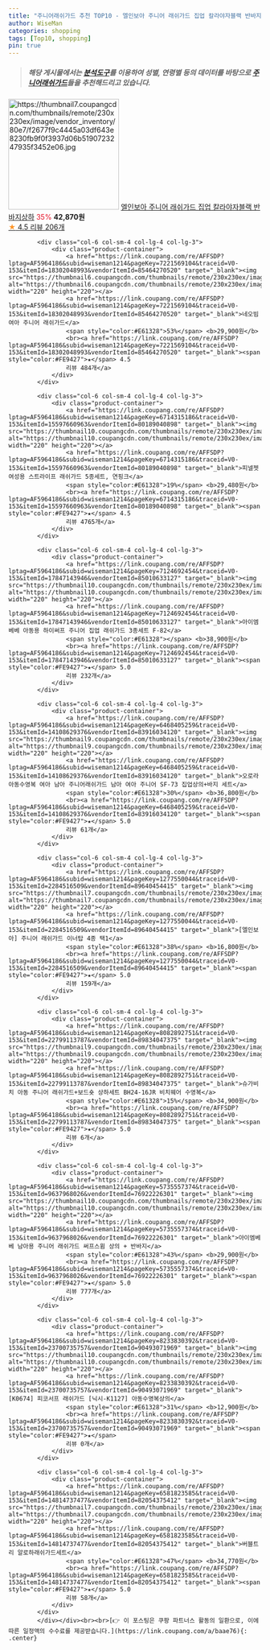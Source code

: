```yaml
---
title: "주니어래쉬가드 추천 TOP10 - 엘인보아 주니어 래쉬가드 집업 칼라야자블랙 반바지상하"
author: WiseMan
categories: shopping
tags: [Top10, shopping]
pin: true
---
```


> ##### 해당 게시물에서는 [**분석도구**](https://itemscout.io/)를 이용하여 **성별**, **연령별** 등의 데이터를 바탕으로 [**주니어래쉬가드**](https://link.coupang.com/a/baae76)들을 추천해드리고 있습니다.
<div class="container"><div class="row">
            <div class="col-6 col-sm-4 col-lg-4 col-lg-3">
                <div class="product-container">
                    <a href="https://link.coupang.com/re/AFFSDP?lptag=AF5964186&subid=wiseman1214&pageKey=7240468372&traceid=V0-153&itemId=18395565030&vendorItemId=75304630357" target="_blank"><img src="https://thumbnail7.coupangcdn.com/thumbnails/remote/230x230ex/image/vendor_inventory/80e7/f2677f9c4445a03df643e8230fb9f0f3937d06b5190723247935f3452e06.jpg" alt="https://thumbnail7.coupangcdn.com/thumbnails/remote/230x230ex/image/vendor_inventory/80e7/f2677f9c4445a03df643e8230fb9f0f3937d06b5190723247935f3452e06.jpg" width="220" height="220"></a>
                    <a href="https://link.coupang.com/re/AFFSDP?lptag=AF5964186&subid=wiseman1214&pageKey=7240468372&traceid=V0-153&itemId=18395565030&vendorItemId=75304630357" target="_blank">엘인보아 주니어 래쉬가드 집업 칼라야자블랙 반바지상하</a>
                    <span style="color:#E61328">35%</span> <b>42,870원</b>
                    <br><a href="https://link.coupang.com/re/AFFSDP?lptag=AF5964186&subid=wiseman1214&pageKey=7240468372&traceid=V0-153&itemId=18395565030&vendorItemId=75304630357" target="_blank"><span style="color:#FE9427">★</span> 4.5
                    리뷰 206개</a>
                </div>
            </div>
            
            <div class="col-6 col-sm-4 col-lg-4 col-lg-3">
                <div class="product-container">
                    <a href="https://link.coupang.com/re/AFFSDP?lptag=AF5964186&subid=wiseman1214&pageKey=7221569104&traceid=V0-153&itemId=18302048993&vendorItemId=85464270520" target="_blank"><img src="https://thumbnail6.coupangcdn.com/thumbnails/remote/230x230ex/image/vendor_inventory/6208/ff4c5c7f4ca871697039d3e334b681e80cb11d78cbc790446e732b935e17.jpg" alt="https://thumbnail6.coupangcdn.com/thumbnails/remote/230x230ex/image/vendor_inventory/6208/ff4c5c7f4ca871697039d3e334b681e80cb11d78cbc790446e732b935e17.jpg" width="220" height="220"></a>
                    <a href="https://link.coupang.com/re/AFFSDP?lptag=AF5964186&subid=wiseman1214&pageKey=7221569104&traceid=V0-153&itemId=18302048993&vendorItemId=85464270520" target="_blank">네오빔 여아 주니어 래쉬가드</a>
                    <span style="color:#E61328">53%</span> <b>29,900원</b>
                    <br><a href="https://link.coupang.com/re/AFFSDP?lptag=AF5964186&subid=wiseman1214&pageKey=7221569104&traceid=V0-153&itemId=18302048993&vendorItemId=85464270520" target="_blank"><span style="color:#FE9427">★</span> 4.5
                    리뷰 484개</a>
                </div>
            </div>
            
            <div class="col-6 col-sm-4 col-lg-4 col-lg-3">
                <div class="product-container">
                    <a href="https://link.coupang.com/re/AFFSDP?lptag=AF5964186&subid=wiseman1214&pageKey=6714315186&traceid=V0-153&itemId=15597660963&vendorItemId=80189040898" target="_blank"><img src="https://thumbnail10.coupangcdn.com/thumbnails/remote/230x230ex/image/vendor_inventory/c780/19b0cf17b2e88b12f07e1cbb493004b30640b20079908b0c9e3ddf3a1938.jpg" alt="https://thumbnail10.coupangcdn.com/thumbnails/remote/230x230ex/image/vendor_inventory/c780/19b0cf17b2e88b12f07e1cbb493004b30640b20079908b0c9e3ddf3a1938.jpg" width="220" height="220"></a>
                    <a href="https://link.coupang.com/re/AFFSDP?lptag=AF5964186&subid=wiseman1214&pageKey=6714315186&traceid=V0-153&itemId=15597660963&vendorItemId=80189040898" target="_blank">피넬젯 여성용 스트라이프 래쉬가드 5종세트, 연핑크</a>
                    <span style="color:#E61328">19%</span> <b>29,480원</b>
                    <br><a href="https://link.coupang.com/re/AFFSDP?lptag=AF5964186&subid=wiseman1214&pageKey=6714315186&traceid=V0-153&itemId=15597660963&vendorItemId=80189040898" target="_blank"><span style="color:#FE9427">★</span> 4.5
                    리뷰 4765개</a>
                </div>
            </div>
            
            <div class="col-6 col-sm-4 col-lg-4 col-lg-3">
                <div class="product-container">
                    <a href="https://link.coupang.com/re/AFFSDP?lptag=AF5964186&subid=wiseman1214&pageKey=7124692454&traceid=V0-153&itemId=17847143946&vendorItemId=85010633127" target="_blank"><img src="https://thumbnail10.coupangcdn.com/thumbnails/remote/230x230ex/image/vendor_inventory/02ba/6c11d6e2327f82f3f1b91980ad336f0783d555f5ad85b6171a8baf2af90b.JPG" alt="https://thumbnail10.coupangcdn.com/thumbnails/remote/230x230ex/image/vendor_inventory/02ba/6c11d6e2327f82f3f1b91980ad336f0783d555f5ad85b6171a8baf2af90b.JPG" width="220" height="220"></a>
                    <a href="https://link.coupang.com/re/AFFSDP?lptag=AF5964186&subid=wiseman1214&pageKey=7124692454&traceid=V0-153&itemId=17847143946&vendorItemId=85010633127" target="_blank">아이엠베베 아동용 하이써프 주니어 집업 래쉬가드 3종세트 F-82</a>
                    <span style="color:#E61328"></span> <b>38,900원</b>
                    <br><a href="https://link.coupang.com/re/AFFSDP?lptag=AF5964186&subid=wiseman1214&pageKey=7124692454&traceid=V0-153&itemId=17847143946&vendorItemId=85010633127" target="_blank"><span style="color:#FE9427">★</span> 5.0
                    리뷰 232개</a>
                </div>
            </div>
            
            <div class="col-6 col-sm-4 col-lg-4 col-lg-3">
                <div class="product-container">
                    <a href="https://link.coupang.com/re/AFFSDP?lptag=AF5964186&subid=wiseman1214&pageKey=6468405259&traceid=V0-153&itemId=14108629376&vendorItemId=83916034120" target="_blank"><img src="https://thumbnail9.coupangcdn.com/thumbnails/remote/230x230ex/image/vendor_inventory/1731/2dd3ae9b5d9ec056eb2cda51efcec002fc84b6d377ac324fbd66f98e3dcd.jpg" alt="https://thumbnail9.coupangcdn.com/thumbnails/remote/230x230ex/image/vendor_inventory/1731/2dd3ae9b5d9ec056eb2cda51efcec002fc84b6d377ac324fbd66f98e3dcd.jpg" width="220" height="220"></a>
                    <a href="https://link.coupang.com/re/AFFSDP?lptag=AF5964186&subid=wiseman1214&pageKey=6468405259&traceid=V0-153&itemId=14108629376&vendorItemId=83916034120" target="_blank">오로라 아동수영복 여아 남아 주니어래쉬가드 남아 여아 주니어 SF-73 집업상의+바지 세트</a>
                    <span style="color:#E61328">30%</span> <b>36,800원</b>
                    <br><a href="https://link.coupang.com/re/AFFSDP?lptag=AF5964186&subid=wiseman1214&pageKey=6468405259&traceid=V0-153&itemId=14108629376&vendorItemId=83916034120" target="_blank"><span style="color:#FE9427">★</span> 5.0
                    리뷰 61개</a>
                </div>
            </div>
            
            <div class="col-6 col-sm-4 col-lg-4 col-lg-3">
                <div class="product-container">
                    <a href="https://link.coupang.com/re/AFFSDP?lptag=AF5964186&subid=wiseman1214&pageKey=1277550044&traceid=V0-153&itemId=2284516509&vendorItemId=89640454415" target="_blank"><img src="https://thumbnail7.coupangcdn.com/thumbnails/remote/230x230ex/image/vendor_inventory/9ca5/183b375d251fb41ddf5100fdb00ffb0d7beb67999344624e3b62eba9f554.jpg" alt="https://thumbnail7.coupangcdn.com/thumbnails/remote/230x230ex/image/vendor_inventory/9ca5/183b375d251fb41ddf5100fdb00ffb0d7beb67999344624e3b62eba9f554.jpg" width="220" height="220"></a>
                    <a href="https://link.coupang.com/re/AFFSDP?lptag=AF5964186&subid=wiseman1214&pageKey=1277550044&traceid=V0-153&itemId=2284516509&vendorItemId=89640454415" target="_blank">[엘인보아] 주니어 래쉬가드 이너탑 4종 택1</a>
                    <span style="color:#E61328">38%</span> <b>16,800원</b>
                    <br><a href="https://link.coupang.com/re/AFFSDP?lptag=AF5964186&subid=wiseman1214&pageKey=1277550044&traceid=V0-153&itemId=2284516509&vendorItemId=89640454415" target="_blank"><span style="color:#FE9427">★</span> 5.0
                    리뷰 159개</a>
                </div>
            </div>
            
            <div class="col-6 col-sm-4 col-lg-4 col-lg-3">
                <div class="product-container">
                    <a href="https://link.coupang.com/re/AFFSDP?lptag=AF5964186&subid=wiseman1214&pageKey=8082892751&traceid=V0-153&itemId=22799113787&vendorItemId=89834047375" target="_blank"><img src="https://thumbnail9.coupangcdn.com/thumbnails/remote/230x230ex/image/vendor_inventory/98eb/435d385701747c9c96ec8487d34d64c8bbdfe15f1f065b49c6190cbaaa5b.jpg" alt="https://thumbnail9.coupangcdn.com/thumbnails/remote/230x230ex/image/vendor_inventory/98eb/435d385701747c9c96ec8487d34d64c8bbdfe15f1f065b49c6190cbaaa5b.jpg" width="220" height="220"></a>
                    <a href="https://link.coupang.com/re/AFFSDP?lptag=AF5964186&subid=wiseman1214&pageKey=8082892751&traceid=V0-153&itemId=22799113787&vendorItemId=89834047375" target="_blank">슈가비치 아동 주니어 래쉬가드+보드숏 상하세트 BH24-16JR 비치웨어 수영복</a>
                    <span style="color:#E61328">15%</span> <b>34,900원</b>
                    <br><a href="https://link.coupang.com/re/AFFSDP?lptag=AF5964186&subid=wiseman1214&pageKey=8082892751&traceid=V0-153&itemId=22799113787&vendorItemId=89834047375" target="_blank"><span style="color:#FE9427">★</span> 5.0
                    리뷰 6개</a>
                </div>
            </div>
            
            <div class="col-6 col-sm-4 col-lg-4 col-lg-3">
                <div class="product-container">
                    <a href="https://link.coupang.com/re/AFFSDP?lptag=AF5964186&subid=wiseman1214&pageKey=5735557374&traceid=V0-153&itemId=9637968026&vendorItemId=76922226301" target="_blank"><img src="https://thumbnail10.coupangcdn.com/thumbnails/remote/230x230ex/image/vendor_inventory/2b7b/270fa40b5da7fff2ff5c3a90b88e66bd119d2895853665ba5c9ada86cf6a.jpg" alt="https://thumbnail10.coupangcdn.com/thumbnails/remote/230x230ex/image/vendor_inventory/2b7b/270fa40b5da7fff2ff5c3a90b88e66bd119d2895853665ba5c9ada86cf6a.jpg" width="220" height="220"></a>
                    <a href="https://link.coupang.com/re/AFFSDP?lptag=AF5964186&subid=wiseman1214&pageKey=5735557374&traceid=V0-153&itemId=9637968026&vendorItemId=76922226301" target="_blank">아이엠베베 남아용 주니어 래쉬가드 써프스윔 상의 + 반바지</a>
                    <span style="color:#E61328">43%</span> <b>29,900원</b>
                    <br><a href="https://link.coupang.com/re/AFFSDP?lptag=AF5964186&subid=wiseman1214&pageKey=5735557374&traceid=V0-153&itemId=9637968026&vendorItemId=76922226301" target="_blank"><span style="color:#FE9427">★</span> 5.0
                    리뷰 777개</a>
                </div>
            </div>
            
            <div class="col-6 col-sm-4 col-lg-4 col-lg-3">
                <div class="product-container">
                    <a href="https://link.coupang.com/re/AFFSDP?lptag=AF5964186&subid=wiseman1214&pageKey=8233830392&traceid=V0-153&itemId=23700735757&vendorItemId=90493071969" target="_blank"><img src="https://thumbnail10.coupangcdn.com/thumbnails/remote/230x230ex/image/vendor_inventory/20e9/d09cdbc4879e87b78c46d33251cbd101a21d3a3b70c90b4a2d8e32a77596.jpg" alt="https://thumbnail10.coupangcdn.com/thumbnails/remote/230x230ex/image/vendor_inventory/20e9/d09cdbc4879e87b78c46d33251cbd101a21d3a3b70c90b4a2d8e32a77596.jpg" width="220" height="220"></a>
                    <a href="https://link.coupang.com/re/AFFSDP?lptag=AF5964186&subid=wiseman1214&pageKey=8233830392&traceid=V0-153&itemId=23700735757&vendorItemId=90493071969" target="_blank">[K0674] 피코서프 래쉬가드 [닉시-K1127] 아동수영복상의</a>
                    <span style="color:#E61328">31%</span> <b>12,900원</b>
                    <br><a href="https://link.coupang.com/re/AFFSDP?lptag=AF5964186&subid=wiseman1214&pageKey=8233830392&traceid=V0-153&itemId=23700735757&vendorItemId=90493071969" target="_blank"><span style="color:#FE9427">★</span> 
                    리뷰 0개</a>
                </div>
            </div>
            
            <div class="col-6 col-sm-4 col-lg-4 col-lg-3">
                <div class="product-container">
                    <a href="https://link.coupang.com/re/AFFSDP?lptag=AF5964186&subid=wiseman1214&pageKey=6581823585&traceid=V0-153&itemId=14814737477&vendorItemId=82054375412" target="_blank"><img src="https://thumbnail7.coupangcdn.com/thumbnails/remote/230x230ex/image/vendor_inventory/2114/facd996c2ea4b2307db18cf0fc8c5fcc23b3ec4b531d6de5b764debb043e.jpg" alt="https://thumbnail7.coupangcdn.com/thumbnails/remote/230x230ex/image/vendor_inventory/2114/facd996c2ea4b2307db18cf0fc8c5fcc23b3ec4b531d6de5b764debb043e.jpg" width="220" height="220"></a>
                    <a href="https://link.coupang.com/re/AFFSDP?lptag=AF5964186&subid=wiseman1214&pageKey=6581823585&traceid=V0-153&itemId=14814737477&vendorItemId=82054375412" target="_blank">버블트리 알로하래쉬가드세트</a>
                    <span style="color:#E61328">47%</span> <b>34,770원</b>
                    <br><a href="https://link.coupang.com/re/AFFSDP?lptag=AF5964186&subid=wiseman1214&pageKey=6581823585&traceid=V0-153&itemId=14814737477&vendorItemId=82054375412" target="_blank"><span style="color:#FE9427">★</span> 5.0
                    리뷰 58개</a>
                </div>
            </div>
            </div></div><br><br>[👉 이 포스팅은 쿠팡 파트너스 활동의 일환으로, 이에 따른 일정액의 수수료를 제공받습니다.](https://link.coupang.com/a/baae76){: .center}
